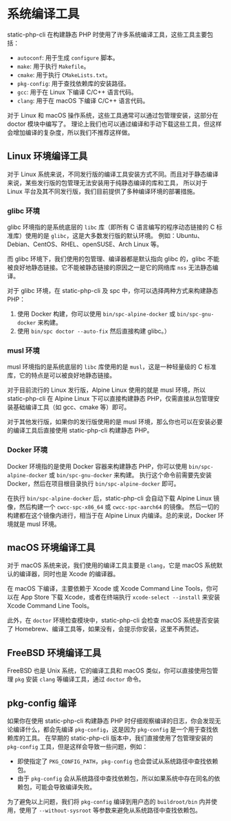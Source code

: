 # 系统编译工具

static-php-cli 在构建静态 PHP 时使用了许多系统编译工具，这些工具主要包括：

- `autoconf`: 用于生成 `configure` 脚本。
- `make`: 用于执行 `Makefile`。
- `cmake`: 用于执行 `CMakeLists.txt`。
- `pkg-config`: 用于查找依赖库的安装路径。
- `gcc`: 用于在 Linux 下编译 C/C++ 语言代码。
- `clang`: 用于在 macOS 下编译 C/C++ 语言代码。

对于 Linux 和 macOS 操作系统，这些工具通常可以通过包管理安装，这部分在 doctor 模块中编写了。
理论上我们也可以通过编译和手动下载这些工具，但这样会增加编译的复杂度，所以我们不推荐这样做。

## Linux 环境编译工具

对于 Linux 系统来说，不同发行版的编译工具安装方式不同。而且对于静态编译来说，某些发行版的包管理无法安装用于纯静态编译的库和工具，
所以对于 Linux 平台及其不同发行版，我们目前提供了多种编译环境的部署措施。

### glibc 环境

glibc 环境指的是系统底层的 `libc` 库（即所有 C 语言编写的程序动态链接的 C 标准库）使用的是 `glibc`，这是大多数发行版的默认环境。
例如：Ubuntu、Debian、CentOS、RHEL、openSUSE、Arch Linux 等。

而 glibc 环境下，我们使用的包管理、编译器都是默认指向 glibc 的，glibc 不能被良好地静态链接。它不能被静态链接的原因之一是它的网络库 `nss` 无法静态编译。

对于 glibc 环境，在 static-php-cli 及 spc 中，你可以选择两种方式来构建静态 PHP：

1. 使用 Docker 构建，你可以使用 `bin/spc-alpine-docker` 或 `bin/spc-gnu-docker` 来构建。
2. 使用 `bin/spc doctor --auto-fix` 然后直接构建 glibc。）

### musl 环境

musl 环境指的是系统底层的 `libc` 库使用的是 `musl`，这是一种轻量级的 C 标准库，它的特点是可以被良好地静态链接。

对于目前流行的 Linux 发行版，Alpine Linux 使用的就是 musl 环境，所以 static-php-cli 在 Alpine Linux 下可以直接构建静态 PHP，仅需直接从包管理安装基础编译工具（如 gcc、cmake 等）即可。

对于其他发行版，如果你的发行版使用的是 musl 环境，那么你也可以在安装必要的编译工具后直接使用 static-php-cli 构建静态 PHP。

### Docker 环境

Docker 环境指的是使用 Docker 容器来构建静态 PHP，你可以使用 `bin/spc-alpine-docker` 或 `bin/spc-gnu-docker` 来构建。
执行这个命令前需要先安装 Docker，然后在项目根目录执行 `bin/spc-alpine-docker` 即可。

在执行 `bin/spc-alpine-docker` 后，static-php-cli 会自动下载 Alpine Linux 镜像，然后构建一个 `cwcc-spc-x86_64` 或 `cwcc-spc-aarch64` 的镜像。
然后一切的构建都在这个镜像内进行，相当于在 Alpine Linux 内编译。总的来说，Docker 环境就是 musl 环境。

## macOS 环境编译工具

对于 macOS 系统来说，我们使用的编译工具主要是 `clang`，它是 macOS 系统默认的编译器，同时也是 Xcode 的编译器。

在 macOS 下编译，主要依赖于 Xcode 或 Xcode Command Line Tools，你可以在 App Store 下载 Xcode，或者在终端执行 `xcode-select --install` 来安装 Xcode Command Line Tools。

此外，在 `doctor` 环境检查模块中，static-php-cli 会检查 macOS 系统是否安装了 Homebrew、编译工具等，如果没有，会提示你安装，这里不再赘述。

## FreeBSD 环境编译工具

FreeBSD 也是 Unix 系统，它的编译工具和 macOS 类似，你可以直接使用包管理 `pkg` 安装 `clang` 等编译工具，通过 `doctor` 命令。

## pkg-config 编译

如果你在使用 static-php-cli 构建静态 PHP 时仔细观察编译的日志，你会发现无论编译什么，都会先编译 `pkg-config`，这是因为 `pkg-config` 是一个用于查找依赖库的工具。
在早期的 static-php-cli 版本中，我们直接使用了包管理安装的 `pkg-config` 工具，但是这样会导致一些问题，例如：

- 即使指定了 `PKG_CONFIG_PATH`，`pkg-config` 也会尝试从系统路径中查找依赖包。
- 由于 `pkg-config` 会从系统路径中查找依赖包，所以如果系统中存在同名的依赖包，可能会导致编译失败。

为了避免以上问题，我们将 `pkg-config` 编译到用户态的 `buildroot/bin` 内并使用，使用了 `--without-sysroot` 等参数来避免从系统路径中查找依赖包。
